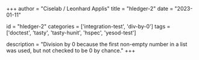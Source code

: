 
+++
author = "Ciselab / Leonhard Applis"
title = "hledger-2"
date = "2023-01-11"

id = "hledger-2"
categories = ['integration-test', 'div-by-0']
tags = ['doctest', 'tasty', 'tasty-hunit', 'hspec', 'yesod-test']

description = "Division by 0 because the first non-empty number in a list was used, but not checked to be 0 by chance."
+++
